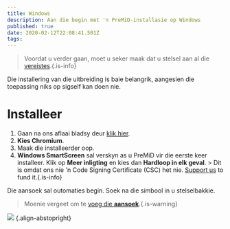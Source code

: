 ```yaml
---
title: Windows
description: Aan die begin met 'n PreMiD-installasie op Windows
published: true
date: 2020-02-12T22:08:41.501Z
tags:
---
```


> Voordat u verder gaan, moet u seker maak dat u stelsel aan al die [ vereistes](/install/requirements).{.is-info}

Die installering van die uitbreiding is baie belangrik, aangesien die toepassing niks op sigself kan doen nie.

# Installeer
1. Gaan na ons aflaai bladsy deur [klik hier](https://premid.app/downloads).
2. **Kies Chromium**.
3. Maak die installeerder oop.
4. **Windows SmartScreen** sal verskyn as u PreMiD vir die eerste keer installeer. Klik op **Meer inligting** en kies dan **Hardloop in elk geval**. > Dit is omdat ons nie 'n Code Signing Certificate (CSC) het nie. [Support us](https://www.patreon.com/Timeraa) to fund it.{.is-info}

Die aansoek sal outomaties begin. Soek na die simbool in u stelselbakkie.

> Moenie vergeet om te [voeg die **aansoek**](/install).{.is-warning}

![](https://a.icons8.com/djxbtnYm/GBjHDS/svg.svg) {.align-abstopright}